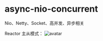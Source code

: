# async-nio-concurrent
Nio、Netty、Socket、高并发、异步相关

Reactor 主从模式：
![avatar](https://images2017.cnblogs.com/blog/285763/201801/285763-20180123121145006-1931312241.png)

